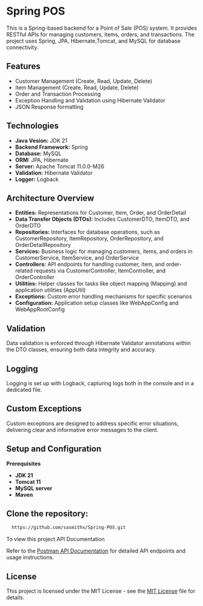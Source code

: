 
# Spring POS

This is a Spring-based backend for a Point of Sale (POS) system. It provides RESTful APIs for managing customers, items, orders, and transactions. The project uses Spring, JPA, Hibernate,Tomcat, and MySQL for database connectivity.


## Features

- Customer Management (Create, Read, Update, Delete)
- Item Management (Create, Read, Update, Delete)
- Order and Transaction Processing
- Exception Handling and Validation using Hibernate Validator
- JSON Response formatting


## Technologies

- **Java Vesion:** JDK 21
- **Backend Framework:** Spring
- **Database:** MySQL
- **ORM:** JPA, Hibernate
- **Server:** Apache Tomcat 11.0.0-M26
- **Validation:** Hibernate Validator
- **Logger:** Logback


## Architecture Overview
- **Entities:** Representations for Customer, Item, Order, and OrderDetail
- **Data Transfer Objects (DTOs):** Includes CustomerDTO, ItemDTO, and OrderDTO
- **Repositories:** Interfaces for database operations, such as CustomerRepository, ItemRepository, OrderRepository, and OrderDetailRepository
- **Services:** Business logic for managing customers, items, and orders in CustomerService, ItemService, and OrderService
- **Controllers:** API endpoints for handling customer, item, and order-related requests via CustomerController, ItemController, and OrderController
- **Utilities:** Helper classes for tasks like object mapping (Mapping) and application utilities (AppUtil)
- **Exceptions:** Custom error handling mechanisms for specific scenarios
- **Configuration:** Application setup classes like WebAppConfig and WebAppRootConfig

## Validation
Data validation is enforced through Hibernate Validator annotations within the DTO classes, ensuring both data integrity and accuracy.

## Logging
Logging is set up with Logback, capturing logs both in the console and in a dedicated file.

## Custom Exceptions
Custom exceptions are designed to address specific error situations, delivering clear and informative error messages to the client.

## Setup and Configuration

**Prerequisites**

- **JDK 21**
- **Tomcat 11**
- **MySQL server**
- **Maven**


## Clone the repository:



```bash
  https://github.com/sasmithx/Spring-POS.git
```


To view this project API Documentation

Refer to the [ Postman API Documentation](https://documenter.getpostman.com/view/35385442/2sAXxV4p5T) for detailed API endpoints and usage instructions.


## License

This project is licensed under the MIT License - see the [ MIT License](https://github.com/sasmithx/Spring-POS?tab=MIT-1-ov-file#) file for details.
